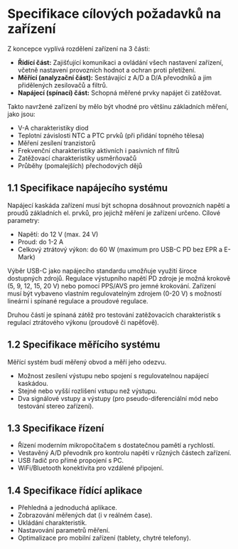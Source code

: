 # Specifikace cílových požadavků na zařízení

Z koncepce vyplívá rozdělení zařízení na 3 části:

*   **Řídící část:** Zajišťující komunikaci a ovládání všech nastavení zařízení, včetně nastavení provozních hodnot a ochran proti přetížení.
*   **Měřící (analyzační část):** Sestávající z A/D a D/A převodníků a jim přidělených zesilovačů a filtrů.
*   **Napájecí (spínací) část:** Schopná měřené prvky napájet či zatěžovat.

Takto navržené zařízení by mělo být vhodné pro většinu základních měření, jako jsou:

*   V-A charakteristiky diod
*   Teplotní závislosti NTC a PTC prvků (při přidání topného tělesa)
*   Měření zesílení tranzistorů
*   Frekvenční charakteristiky aktivních i pasivních nf filtrů
*   Zatěžovací charakteristiky usměrňovačů
*   Průběhy (pomalejších) přechodových dějů

## 1.1 Specifikace napájecího systému

Napájecí kaskáda zařízení musí být schopna dosáhnout provozních napětí a proudů základních el. prvků, pro jejichž měření je zařízení určeno. Cílové parametry:

*   Napětí: do 12 V (max. 24 V)
*   Proud: do 1-2 A
*   Celkový ztrátový výkon: do 60 W (maximum pro USB-C PD bez EPR a E-Mark)

Výběr USB-C jako napájecího standardu umožňuje využití široce dostupných zdrojů. Regulace výstupního napětí PD zdroje je možná krokově (5, 9, 12, 15, 20 V) nebo pomocí PPS/AVS pro jemné krokování. Zařízení musí být vybaveno vlastním regulovatelným zdrojem (0-20 V) s možností lineární i spínané regulace a proudové regulace.

Druhou částí je spínaná zátěž pro testování zatěžovacích charakteristik s regulací ztrátového výkonu (proudově či napěťově).

## 1.2 Specifikace měřícího systému

Měřící systém budí měřený obvod a měří jeho odezvu.

*   Možnost zesílení výstupu nebo spojení s regulovatelnou napájecí kaskádou.
*   Stejné nebo vyšší rozlišení vstupu než výstupu.
*   Dva signálové vstupy a výstupy (pro pseudo-diferenciální mód nebo testování stereo zařízení).

## 1.3 Specifikace řízení

*   Řízení moderním mikropočítačem s dostatečnou pamětí a rychlostí.
*   Vestavěný A/D převodník pro kontrolu napětí v různých částech zařízení.
*   USB řadič pro přímé propojení s PC.
*   WiFi/Bluetooth konektivita pro vzdálené připojení.

## 1.4 Specifikace řídící aplikace

*   Přehledná a jednoduchá aplikace.
*   Zobrazování měřených dat (i v reálném čase).
*   Ukládání charakteristik.
*   Nastavování parametrů měření.
*   Optimalizace pro mobilní zařízení (tablety, chytré telefony).
